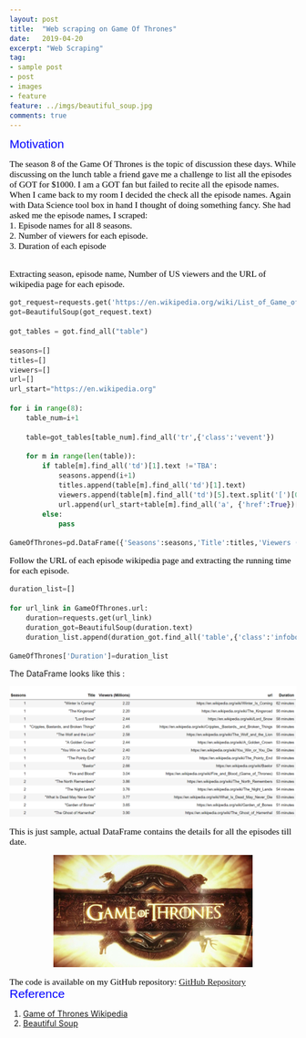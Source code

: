 ```yaml
---
layout: post
title:  "Web scraping on Game Of Thrones"
date:   2019-04-20
excerpt: "Web Scraping"
tag:
- sample post
- post
- images
- feature
feature: ../imgs/beautiful_soup.jpg
comments: true
---
```


<span style="color:blue;  font-family: Helvetica;font-size:1.5em;">Motivation</span>

<span style="color:black; font-family: Tahoma;font-size:1.1em;">
The season 8 of the Game Of Thrones is the topic of discussion these days. While discussing on the lunch table a friend gave me a challenge to list all the episodes of GOT for $1000. I am a GOT fan but failed to recite all the episode names. When I came back to my room I decided the check all the episode names. Again with Data Science tool box in hand I thought of doing something fancy. She had asked me the episode names, I scraped: <br> </span>
<span style="color:black; font-family: Tahoma;font-size:1.1em;">1. Episode names for all 8 seasons.</span> <br>
<span style="color:black; font-family: Tahoma;font-size:1.1em;">2. Number of viewers for each episode.</span> <br>
<span style="color:black; font-family: Tahoma;font-size:1.1em;">3. Duration of each episode </span>
<br>

<br>

<span style="color:black; font-family: Tahoma;font-size:1.1em;">Extracting season, episode name, Number of US viewers and the URL of wikipedia page for each episode.</span>

```python
got_request=requests.get('https://en.wikipedia.org/wiki/List_of_Game_of_Thrones_episodes')
got=BeautifulSoup(got_request.text)

got_tables = got.find_all("table")

seasons=[]
titles=[]
viewers=[]
url=[]
url_start="https://en.wikipedia.org"

for i in range(8):
    table_num=i+1

    table=got_tables[table_num].find_all('tr',{'class':'vevent'})

    for m in range(len(table)):
        if table[m].find_all('td')[1].text !='TBA':
            seasons.append(i+1)
            titles.append(table[m].find_all('td')[1].text)
            viewers.append(table[m].find_all('td')[5].text.split('[')[0])
            url.append(url_start+table[m].find_all('a', {'href':True})[0]['href'])
        else:
            pass

GameOfThrones=pd.DataFrame({'Seasons':seasons,'Title':titles,'Viewers (Millions)':viewers, 'url':url})


```



<span style="color:black; font-family: Tahoma;font-size:1.1em;">Follow the URL of each episode wikipedia page and extracting the running time for each episode.</span>

```python
duration_list=[]

for url_link in GameOfThrones.url:
    duration=requests.get(url_link)
    duration_got=BeautifulSoup(duration.text)
    duration_list.append(duration_got.find_all('table',{'class':'infobox vevent'})[0].find('th', text='Running time').next_sibling.text.split('[')[0])

GameOfThrones['Duration']=duration_list


```

The DataFrame looks like this :

![](../imgs/GOTR_dataframe.PNG)

<span style="color:black; font-family: Tahoma;font-size:1.1em;">This is just sample, actual DataFrame contains the details for all the episodes till date.</span>

<p align="center">
  <img src="../imgs/Game_of_Thrones_title_card.jpg">
</p>

<span style="color:black; font-family: Tahoma;font-size:1.1em;">The code is available on my GitHub repository: [GitHub Repository](https://github.com/Birinder1469/web_scraping_GOT)</span>
<br>
<span style="color:blue;  font-family: Helvetica;font-size:1.5em;">Reference</span>

1. [Game of Thrones Wikipedia](https://en.wikipedia.org/wiki/Game_of_Thrones) <br>
2. [Beautiful Soup](https://www.crummy.com/software/BeautifulSoup/bs4/doc/)

<br>
